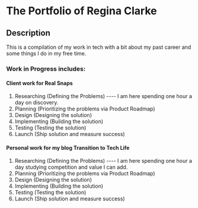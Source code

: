 # The Portfolio of Regina Clarke

## Description

This is a compilation of my work in tech with a bit about my past career and some things I do in my free time.

### Work in Progress includes: 

#### Client work for Real Snaps
1. Researching (Defining the Problems) ---- I am here spending one hour a day on discovery.
2. Planning (Prioritizing the problems via Product Roadmap)
3. Design (Designing the solution)
4. Implementing (Building the solution)
5. Testing (Testing the solution)
6. Launch (Ship solution and measure success)

#### Personal work for my blog Transition to Tech Life
1. Researching (Defining the Problems) ---- I am here spending one hour a day studying competition and value I can add.
2. Planning (Prioritizing the problems via Product Roadmap)
3. Design (Designing the solution)
4. Implementing (Building the solution)
5. Testing (Testing the solution)
6. Launch (Ship solution and measure success)